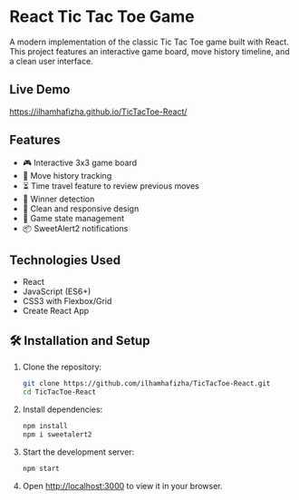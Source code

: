 # React Tic Tac Toe Game

A modern implementation of the classic Tic Tac Toe game built with React. This project features an interactive game board, move history timeline, and a clean user interface.


## Live Demo
https://ilhamhafizha.github.io/TicTacToe-React/

## Features

- 🎮 Interactive 3x3 game board
- 📝 Move history tracking
- ⏳ Time travel feature to review previous moves
- 🎯 Winner detection
- 💅 Clean and responsive design
- 🔄 Game state management
- 📦 SweetAlert2 notifications

## Technologies Used

- React
- JavaScript (ES6+)
- CSS3 with Flexbox/Grid
- Create React App

## 🛠️ Installation and Setup

1. Clone the repository:

   ```bash
   git clone https://github.com/ilhamhafizha/TicTacToe-React.git
   cd TicTacToe-React
   ```

2. Install dependencies:

   ```bash
   npm install
   npm i sweetalert2
   ```

3. Start the development server:

   ```bash
   npm start
   ```

4. Open [http://localhost:3000](http://localhost:3000) to view it in your browser.
